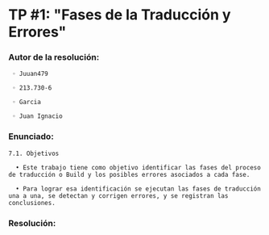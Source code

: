 # TP #1: "Fases de la Traducción y Errores"

### Autor de la resolución:
```
 ◦ Juuan479

 ◦ 213.730-6

 ◦ Garcia

 ◦ Juan Ignacio
```
### Enunciado:
```
7.1. Objetivos

  • Este trabajo tiene como objetivo identificar las fases del proceso de traducción o Build y los posibles errores asociados a cada fase.

  • Para lograr esa identificación se ejecutan las fases de traducción una a una, se detectan y corrigen errores, y se registran las conclusiones.
```
### Resolución:
```



```
